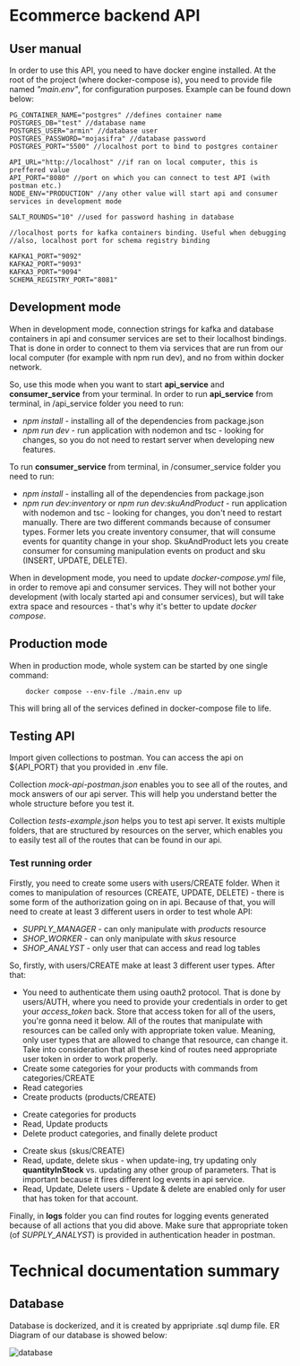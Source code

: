 # Ecommerce backend API

## User manual

In order to use this API, you need to have docker engine installed.
At the root of the project (where docker-compose is), you need to provide file named
*"main.env"*, for configuration purposes. Example can be found down below:

```
PG_CONTAINER_NAME="postgres" //defines container name
POSTGRES_DB="test" //database name
POSTGRES_USER="armin" //database user
POSTGRES_PASSWORD="mojasifra" //database password
POSTGRES_PORT="5500" //localhost port to bind to postgres container

API_URL="http://localhost" //if ran on local computer, this is preffered value
API_PORT="8080" //port on which you can connect to test API (with postman etc.)
NODE_ENV="PRODUCTION" //any other value will start api and consumer services in development mode

SALT_ROUNDS="10" //used for password hashing in database

//localhost ports for kafka containers binding. Useful when debugging
//also, localhost port for schema registry binding

KAFKA1_PORT="9092" 
KAFKA2_PORT="9093"
KAFKA3_PORT="9094"
SCHEMA_REGISTRY_PORT="8081"
```

## Development mode

When in development mode, connection strings for kafka and database containers in 
api and consumer services are set to their localhost bindings. That is done in order
to connect to them via services that are run from our local computer (for example with npm run dev), 
and no from within docker network.

So, use this mode when you want to start **api_service** and **consumer_service** from your terminal.
In order to run **api_service** from terminal, in /api_service folder you need to run:

* *npm install* - installing all of the dependencies from package.json
* *npm run dev* - run application with nodemon and tsc - looking for changes, so you do not need to restart server when developing new features.

To run **consumer_service** from terminal, in /consumer_service folder you need to run:

* *npm install* - installing all of the dependencies from package.json
* *npm run dev:inventory* or *npm run dev:skuAndProduct* - run application with nodemon and tsc - looking for changes, you don't need to restart manually. There are two different commands because of consumer types. Former lets you create inventory consumer, that will consume events for quantity change in your shop. SkuAndProduct lets you create consumer for consuming manipulation events on product and sku (INSERT, UPDATE, DELETE).

When in development mode, you need to update _docker-compose.yml_ file, in order to remove api and consumer 
services. They will not bother your development (with localy started api and consumer services), but will take extra space and resources - that's why it's better to update _docker compose_.

## Production mode
When in production mode, whole system can be started by one single command:

```
    docker compose --env-file ./main.env up
```

This will bring all of the services defined in docker-compose file to life.

## Testing API

Import given collections to postman. You can access the api on ${API_PORT} that you provided in .env file. 

Collection _mock-api-postman.json_ enables you to see all of the routes, and mock answers of our api server. This will help you understand better the whole structure before you test it.

Collection _tests-example.json_ helps you to test api server. It exists multiple folders, that are structured by 
resources on the server, which enables you to easily test all of the routes that can be found in our api.

### Test running order

Firstly, you need to create some users with users/CREATE folder. When it comes to manipulation of resources (CREATE, UPDATE, DELETE) - there is some form of the authorization going on in api. Because of that, you will need to create at least 3 different users in order to test whole API:

* *SUPPLY_MANAGER* - can only manipulate with *products* resource
* *SHOP_WORKER* - can only manipulate with *skus* resource
* *SHOP_ANALYST* - only user that can access and read log tables

So, firstly, with users/CREATE make at least 3 different user types. After that:
* You need to authenticate them using oauth2 protocol. That is done by users/AUTH, where you need to provide your credentials in order to get your *access_token* back. Store that access token for all of the users, you're gonna need it below. All of the routes that manipulate with resources can be called only with appropriate token value. Meaning, only user types that are allowed to change that resource, can change it. Take into consideration that all these kind of routes need appropriate user token in order to work properly.
* Create some categories for your products with commands from categories/CREATE
* Read categories
* Create products (products/CREATE)
+ Create categories for products
+ Read, Update products
+ Delete product categories, and finally delete product
* Create skus (skus/CREATE)
* Read, update, delete skus - when update-ing, try updating only **quantityInStock** vs. updating any other group of parameters. That is important because it fires different log events in api service.
* Read, Update, Delete users - Update & delete are enabled only for user that has token for that account.

Finally, in **logs** folder you can find routes for logging events generated because of all actions that you did above. Make sure that appropriate token (of *SUPPLY_ANALYST*) is provided in authentication header in postman.


# Technical documentation summary

## Database 

Database is dockerized, and it is created by appripriate .sql dump file. ER Diagram of our database is showed below:

![database](https://github.com/PetrovicArmin/ecommerce-backend/assets/89392479/1aebde47-8a30-47a8-b790-a9b01e224506)




